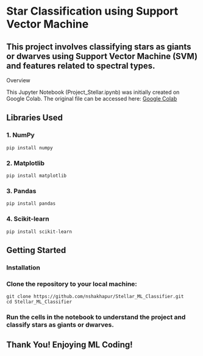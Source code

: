 # Star Classification using Support Vector Machine

## This project involves classifying stars as giants or dwarves using Support Vector Machine (SVM) and features related to spectral types.
Overview

This Jupyter Notebook (Project_Stellar.ipynb) was initially created on Google Colab. The original file can be accessed here: [Google Colab](https://colab.research.google.com/drive/15J02qDs34XujzJ7KI39eEzeLDGnr39cq?usp=sharing)

## Libraries Used

### 1. NumPy
    pip install numpy

### 2. Matplotlib
    pip install matplotlib
    
### 3. Pandas
    pip install pandas
    
### 4. Scikit-learn
    pip install scikit-learn

## Getting Started
### Installation

### Clone the repository to your local machine:

    git clone https://github.com/nshakhapur/Stellar_ML_Classifier.git
    cd Stellar_ML_Classifier


### Run the cells in the notebook to understand the project and classify stars as giants or dwarves.



## Thank You! Enjoying ML Coding!
